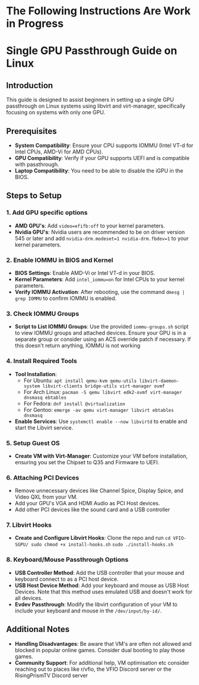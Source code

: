 # The Following Instructions Are Work in Progress


# Single GPU Passthrough Guide on Linux

## Introduction
This guide is designed to assist beginners in setting up a single GPU passthrough on Linux systems using libvirt and virt-manager, specifically focusing on systems with only one GPU.

## Prerequisites
- **System Compatibility**: Ensure your CPU supports IOMMU (Intel VT-d for Intel CPUs, AMD-Vi for AMD CPUs).
- **GPU Compatibility**: Verify if your GPU supports UEFI and is compatible with passthrough.
- **Laptop Compatibility**: You need to be able to disable the iGPU in the BIOS.

## Steps to Setup

### 1. Add GPU specific options
- **AMD GPU's**: Add `video=efifb:off` to your kernel parameters.
- **Nvidia GPU's**: Nvidia users are recommended to be on driver version 545 or later and add `nvidia-drm.modeset=1 nvidia-drm.fbdev=1` to your kernel parameters.

### 2. Enable IOMMU in BIOS and Kernel
- **BIOS Settings**: Enable AMD-Vi or Intel VT-d in your BIOS.
- **Kernel Parameters**: Add `intel_iommu=on` for Intel CPUs to your kernel parameters.
- **Verify IOMMU Activation**: After rebooting, use the command `dmesg | grep IOMMU` to confirm IOMMU is enabled.

### 3. Check IOMMU Groups
- **Script to List IOMMU Groups**: Use the provided `iommu-groups.sh` script to view IOMMU groups and attached devices. Ensure your GPU is in a separate group or consider using an ACS override patch if necessary. If this doesn't return anything, IOMMU is not working

### 4. Install Required Tools
- **Tool Installation**:
    - For Ubuntu: `apt install qemu-kvm qemu-utils libvirt-daemon-system libvirt-clients bridge-utils virt-manager ovmf`
    - For Arch Linux: `pacman -S qemu libvirt edk2-ovmf virt-manager dnsmasq ebtables`
    - For Fedora: `dnf install @virtualization`
    - For Gentoo: `emerge -av qemu virt-manager libvirt ebtables dnsmasq`
- **Enable Services**: Use `systemctl enable --now libvirtd` to enable and start the Libvirt service.

### 5. Setup Guest OS
- **Create VM with Virt-Manager**: Customize your VM before installation, ensuring you set the Chipset to Q35 and Firmware to UEFI.

### 6. Attaching PCI Devices
- Remove unnecessary devices like Channel Spice, Display Spice, and Video QXL from your VM.
- Add your GPU's VGA and HDMI Audio as PCI Host devices.
- Add other PCI devices like the sound card and a USB controller

### 7. Libvirt Hooks
- **Create and Configure Libvirt Hooks**: Clone the repo and run `cd VFIO-SGPU/ sudo chmod +x install-hooks.sh` `sudo ./install-hooks.sh`

### 8. Keyboard/Mouse Passthrough Options
- **USB Controller Method**: Add the USB controller that your mouse and keyboard connect to as a PCI host device.
- **USB Host Device Method**: Add your keyboard and mouse as USB Host Devices. Note that this method uses emulated USB and doesn't work for all devices.
- **Evdev Passthrough**: Modify the libvirt configuration of your VM to include your keyboard and mouse in the `/dev/input/by-id/`.

## Additional Notes
- **Handling Disadvantages**: Be aware that VM's are often not allowed and blocked in popular online games. Consider dual booting to play those games.
- **Community Support**: For additional help, VM optimisation etc consider reaching out to places like r/vfio, the VFIO Discord server or the RisingPrismTV Discord server

